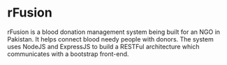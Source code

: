 # rFusion
rFusion is a blood donation management system being built for an NGO in Pakistan. It helps connect blood needy people with donors. The system uses NodeJS and ExpressJS to build a RESTFul architecture which communicates with a bootstrap front-end. 
